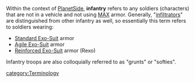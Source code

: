Within the context of [PlanetSide](PlanetSide "wikilink"), **infantry**
refers to any soldiers (characters) that are not in a vehicle and not
using [MAX](MAX "wikilink") armor. Generally,
"[infiltrators](Infiltration_Suit "wikilink")" are distinguished from
other infantry as well, so essentially this term refers to soldiers
wearing:

-   [Standard Exo-Suit](Standard_Exo-Suit "wikilink") armor
-   [Agile Exo-Suit](Agile_Exo-Suit "wikilink") armor
-   [Reinforced Exo-Suit](Reinforced_Exo-Suit "wikilink") armor (Rexo)

Infantry troops are also colloquially referred to as "grunts" or
"softies".

[category:Terminology](category:Terminology "wikilink")